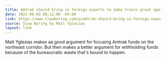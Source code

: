 ```yaml
---
title: Amtrak should bring in foreign experts to make trains great again
date: 2021-08-03 08:12:00 -05:00
link: https://www.slowboring.com/p/amtrak-should-bring-in-foreign-experts
source: Slow Boring by Matt Yglesias
layout: link
---
```


Matt Yglesias makes aa good argument for focusing Amtrak funds on the northeast corridor. But then makes a better argument for withholding funds because of the bureaucratic waste that's bound to happen.